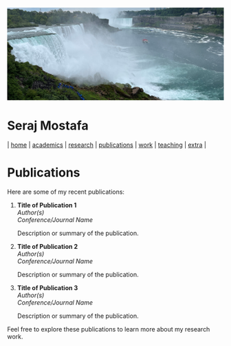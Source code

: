 ![Wallpaper](../images/wall.jpg)

# Seraj Mostafa

| [home](../README.md) | [academics](../markdowns/academics.md) | [research](../markdowns/research.md) | [publications](../markdowns/publications.md) | [work](../markdowns/works.md) | [teaching](../markdowns/teaching.md) | [extra](../markdowns/extra.md) |

# Publications

Here are some of my recent publications:

1. **Title of Publication 1**\
   *Author(s)*\
   *Conference/Journal Name*
   
   Description or summary of the publication.

2. **Title of Publication 2**\
   *Author(s)*\
   *Conference/Journal Name*
   
   Description or summary of the publication.

3. **Title of Publication 3**\
   *Author(s)*\
   *Conference/Journal Name*
   
   Description or summary of the publication.

Feel free to explore these publications to learn more about my research work.
